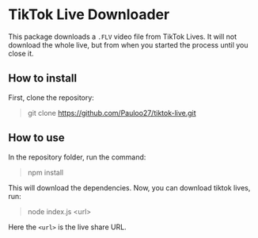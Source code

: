 # TikTok Live Downloader

This package downloads a `.FLV` video file from TikTok Lives. It will not download the whole live,
but from when you started the process until you close it.

## How to install

First, clone the repository:

> git clone https://github.com/Pauloo27/tiktok-live.git

## How to use

In the repository folder, run the command:

> npm install

This will download the dependencies. Now, you can download tiktok lives, run:

> node index.js \<url\>

Here the `<url>` is the live share URL.
